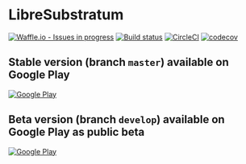 # LibreSubstratum
[![Waffle.io - Issues in progress](https://badge.waffle.io/jereksel/LibreSubstratum.svg?label=in%20progress&title=In%20Progress)](http://waffle.io/jereksel/LibreSubstratum)
[![Build status](https://ci.appveyor.com/api/projects/status/c0g0c4u9aou0fpgm/branch/master?svg=true)](https://ci.appveyor.com/project/jereksel/libresubstratum/branch/master)
[![CircleCI](https://circleci.com/gh/jereksel/LibreSubstratum.svg?style=svg&circle-token=7d45fe3bcf9f47596d18d02437c1f6e131df3075)](https://circleci.com/gh/jereksel/LibreSubstratum) [![codecov](https://codecov.io/gh/jereksel/LibreSubstratum/branch/master/graph/badge.svg?token=U2RvZTObDd)](https://codecov.io/gh/jereksel/LibreSubstratum)

## Stable version (branch `master`) available on Google Play
[![Google Play](https://play.google.com/intl/en_us/badges/images/badge_new.png)](https://play.google.com/store/apps/details?id=com.jereksel.libresubstratum)

## Beta version (branch `develop`) available on Google Play as public beta

[![Google Play](https://play.google.com/intl/en_us/badges/images/badge_new.png)](https://play.google.com/apps/testing/com.jereksel.libresubstratum)

